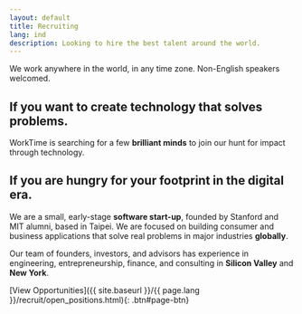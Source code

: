```yaml
---
layout: default
title: Recruiting
lang: ind
description: Looking to hire the best talent around the world.
---
```




We work anywhere in the world, in any time zone. Non-English speakers welcomed.

## If you want to create technology that solves problems.

WorkTime is searching for a few **brilliant minds** to join our hunt for impact through technology.

## If you are hungry for your footprint in the digital era.

We are a small, early-stage **software start-up**, founded by Stanford and MIT alumni, based in Taipei. We are focused on building consumer and business applications that solve real problems in major industries **globally**.

Our team of founders, investors, and advisors has experience in engineering, entrepreneurship, finance, and consulting in **Silicon Valley** and **New York**.

[View Opportunities]({{ site.baseurl }}/{{ page.lang }}/recruit/open_positions.html){: .btn#page-btn}